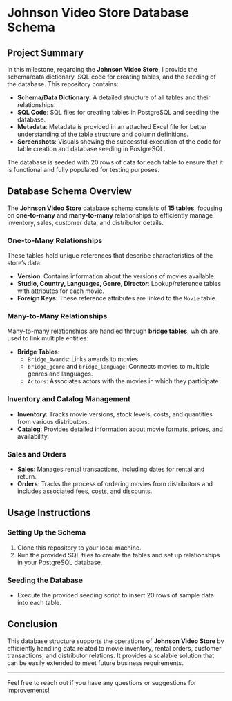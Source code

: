 # Johnson Video Store Database Schema

## Project Summary

In this milestone, regarding the **Johnson Video Store**, I provide the schema/data dictionary, SQL code for creating tables, and the seeding of the database. This repository contains:

- **Schema/Data Dictionary**: A detailed structure of all tables and their relationships.
- **SQL Code**: SQL files for creating tables in PostgreSQL and seeding the database.
- **Metadata**: Metadata is provided in an attached Excel file for better understanding of the table structure and column definitions.
- **Screenshots**: Visuals showing the successful execution of the code for table creation and database seeding in PostgreSQL.
  
The database is seeded with 20 rows of data for each table to ensure that it is functional and fully populated for testing purposes.

## Database Schema Overview

The **Johnson Video Store** database schema consists of **15 tables**, focusing on **one-to-many** and **many-to-many** relationships to efficiently manage inventory, sales, customer data, and distributor details.

### One-to-Many Relationships

These tables hold unique references that describe characteristics of the store’s data:
- **Version**: Contains information about the versions of movies available.
- **Studio, Country, Languages, Genre, Director**: Lookup/reference tables with attributes for each movie.
- **Foreign Keys**: These reference attributes are linked to the `Movie` table.

### Many-to-Many Relationships

Many-to-many relationships are handled through **bridge tables**, which are used to link multiple entities:
- **Bridge Tables**:
    - `Bridge_Awards`: Links awards to movies.
    - `bridge_genre` and `bridge_language`: Connects movies to multiple genres and languages.
    - `Actors`: Associates actors with the movies in which they participate.

### Inventory and Catalog Management

- **Inventory**: Tracks movie versions, stock levels, costs, and quantities from various distributors.
- **Catalog**: Provides detailed information about movie formats, prices, and availability.

### Sales and Orders

- **Sales**: Manages rental transactions, including dates for rental and return.
- **Orders**: Tracks the process of ordering movies from distributors and includes associated fees, costs, and discounts.

## Usage Instructions

### Setting Up the Schema

1. Clone this repository to your local machine.
2. Run the provided SQL files to create the tables and set up relationships in your PostgreSQL database.

### Seeding the Database

- Execute the provided seeding script to insert 20 rows of sample data into each table.

## Conclusion

This database structure supports the operations of **Johnson Video Store** by efficiently handling data related to movie inventory, rental orders, customer transactions, and distributor relations. It provides a scalable solution that can be easily extended to meet future business requirements.

---

Feel free to reach out if you have any questions or suggestions for improvements!

